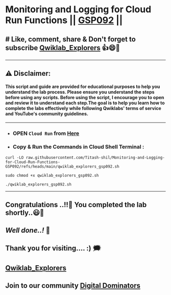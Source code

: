 # Monitoring and Logging for Cloud Run Functions || [GSP092](https://www.cloudskillsboost.google/focuses/1833?parent=catalog) ||

## # Like, comment, share & Don't forget to subscribe [Qwiklab_Explorers](https://youtube.com/@titashshil?si=RgamNu1dc9jVIbJN) 👍😄🤝

---
## ⚠️ **Disclaimer:**
#### This script and guide are provided for educational purposes to help you understand the lab process. Please ensure you understand the steps before using any scripts. Before using the script, I encourage you to open and review it to understand each step.The goal is to help you learn how to complete the labs effectively while following Qwiklabs' terms of service and YouTube's community guidelines.
---

 - ### OPEN `Cloud Run` from [Here](https://console.cloud.google.com/run?)
 - ### Copy & Run the Commands in Cloud Shell Terminal :

```
curl -LO raw.githubusercontent.com/Titash-shil/Monitoring-and-Logging-for-Cloud-Run-Functions-GSP092/refs/heads/main/qwiklab_explorers_gsp092.sh

sudo chmod +x qwiklab_explorers_gsp092.sh

./qwiklab_explorers_gsp092.sh
```
---

## Congratulations ..!!🎉  You completed the lab shortly..😃💯

## *Well done..!* 👏

## Thank you for visiting.... :) 🗯️

## [Qwiklab_Explorers](https://youtube.com/@titashshil?si=RgamNu1dc9jVIbJN)

## Join to our community [Digital Dominators](https://linktr.ee/digital_dominators)
